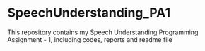 # SpeechUnderstanding_PA1
This repository contains my Speech Understanding Programming Assignment - 1, including codes, reports and readme file
